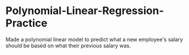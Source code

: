 # Polynomial-Linear-Regression-Practice
Made a polynomial linear model to predict what a new employee's salary should be based on what their previous salary was. 
